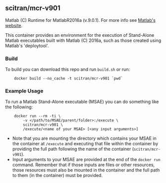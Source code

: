 ## scitran/mcr-v901

Matlab (C) Runtime for MatlabR2016a (v.9.0.1). For more info see [Matlab's website](http://www.mathworks.com/products/compiler/mcr/).

This container provides an environment for the execution of Stand-Alone Matlab executables built with Matlab (C) 2016a, such as those created using Matlab's 'deploytool'.

### Build ###
To build you can download this repo and run ```build.sh``` or run:
```
    docker build --no_cache -t scitran/mcr-v901 `pwd`
```

### Example Usage ###
To run a Matlab Stand-Alone executable (MSAE) you can do something like the following:
```
    docker run --rm -ti \
        -v </path/to/MSAE/parent/folder>:/execute \
        scitran/mcr-v901 \
        /execute/<name of your MSAE> [<any input arguments>]
```

* Note that you are mounting the directory which contains your MSAE in the container at ```/execute``` and executing that file within the container by providing the full path following the name of the container (```scitran/mcr-v901```).
* Input arguments to your MSAE are provided at the end of the ```docker run``` command. Remember that if those inputs are files or other resources, those resources must also be mounted in the container and the full path to them (in the container) must be provided.
